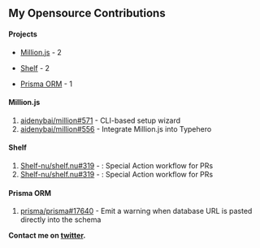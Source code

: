 ## My Opensource Contributions

#### Projects

<!-- ORGList:START -->
- [Million.js](#millionjs) - 2

- [Shelf](#shelf) - 2

- [Prisma ORM](#prisma-orm) - 1
<!-- ORGList:END -->

<!-- CONTRIBUTIONS:START -->
#### Million.js

1. [aidenybai/million#571](https://github.com/aidenybai/million/issues/571) - CLI-based setup wizard
2. [aidenybai/million#556](https://github.com/aidenybai/million/issues/556) - Integrate Million.js into Typehero

#### Shelf

1. [Shelf-nu/shelf.nu#319](https://github.com/Shelf-nu/shelf.nu/issues/319) - : Special Action workflow for PRs
2. [Shelf-nu/shelf.nu#319](https://github.com/Shelf-nu/shelf.nu/issues/319) - : Special Action workflow for PRs

#### Prisma ORM

1. [prisma/prisma#17640](https://github.com/prisma/prisma/issues/17640) - Emit a warning when database URL is pasted directly into the schema
<!-- CONTRIBUTIONS:END -->

**Contact me on [twitter](https://x.com/kunalvermax).**
